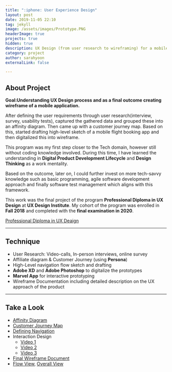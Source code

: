 ```yaml
---
title: ":iphone: User Experience Design"
layout: post
date: 2019-11-05 22:10
tag: jekyll
image: /assets/images/Prototype.PNG
headerImage: true
projects: true
hidden: true
description: UX Design (from user research to wireframing) for a mobile flight booking app.
category: project
author: sarahyoon
externalLink: false

---
```


## About Project

**Goal:Understanding UX Design process and as a final outcome creating wireframe of a mobile application.**

After defining the user requirements through user research(interview, survey, usability tests), captured the gathered data and grouped these into an affinity diagram. Then came up with a customer journey map. Based on this, started drafting high-level sketch of a mobile flight booking app and then digitalized this into wireframe. 

This program was my first step closer to the Tech domain, however still without coding knowledge involved. During this time,  I have learned the understanding in **Digital Product Development Lifecycle** and **Design Thinking** as a work mentality. 

Based on the outcome, later on, I could further invest on more tech-savvy knowledge such as basic programming, agile software development approach and finally software test management which aligns with this framework.

This work was the final project of the program **Professional Diploma in UX Design** at **UX Design Institute**. My cohort of the program was enrolled in **Fall 2018** and completed with the **final examination in 2020**.

[Professional Diploma in UX Deaign](/assets/images/uxdesigndiploma.PNG)

---

## Technique

- User Research: Video-calls, In-person interviews, online survey 
- Affiliate diagram & Customer Journey (using **Persona**)
- High-Level navigation flow sketch and drafting
- **Adobe XD** and **Adobe Photoshop** to digitalize the prototypes
- **Marvel App** for interactive prototyping
- Wireframe Documentation including detailed description on the UX approach of the product

---

## Take a Look
- [Affinity Diagram](/assets/docs/Project%205_Affinity%20Diagram_Yoon_20190925.pdf) 
- [Customer Journey Map](/assets/images/customerjourney.PNG) 
- [Defining Navigation](/assets/docs/Project%2010_Define%20Navigation%20for%20Mobile_Yoon_20190926.pdf) 
- Interaction Design
    - [Video 1](/assets/videos/Final%20Prototype%20Interaction_video.mp4) 
    - [Video 2](/assets/videos/Final%20Prototype%20Interaction_video2.mp4) 
    - [Video 3](/assets/videos/Final%20Prototype%20Interaction_video3.mp4) 
- [Final Wireframe Document](/assets/docs/Project%2016_Wireframe%20for%20Mobile_Yoon_20191105.pdf) 
- [Flow View](/assets/images/PrototypeFlows.PNG), [Overall View](/assets/images/Prototype.PNG)